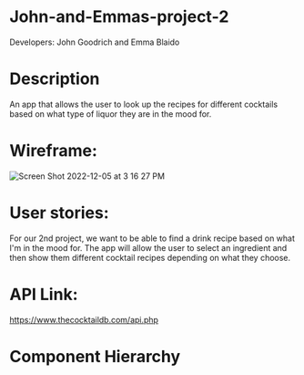 # John-and-Emmas-project-2
Developers: John Goodrich and Emma Blaido
# Description
An app that allows the user to look up the recipes for different cocktails based on what type of liquor they are in the mood for.
# Wireframe:
![Screen Shot 2022-12-05 at 3 16 27 PM](https://user-images.githubusercontent.com/116520614/205746309-6ccc7608-de82-485b-8f6c-be450184ef1b.png)

# User stories:
For our 2nd project, we want to be able to find a drink recipe based on what I'm in the mood for. The app will allow the user to select an ingredient and then show them different cocktail recipes depending on what they choose.
# API Link:
https://www.thecocktaildb.com/api.php
# Component Hierarchy
